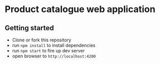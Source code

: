 # Product catalogue web application

## Getting started

- Clone or fork this repository
- run `npm install` to install dependencies
- run `npm start` to fire up dev server
- open browser to `http://localhost:4200`

